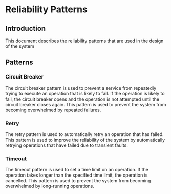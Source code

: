 # Reliability Patterns

## Introduction

This document describes the reliability patterns that are used in the design of the system

## Patterns

### Circuit Breaker

The circuit breaker pattern is used to prevent a service from repeatedly trying to execute an operation that is likely to fail. If the operation is likely to fail, the circuit breaker opens and the operation is not attempted until the circuit breaker closes again. This pattern is used to prevent the system from becoming overwhelmed by repeated failures.

### Retry

The retry pattern is used to automatically retry an operation that has failed. This pattern is used to improve the reliability of the system by automatically retrying operations that have failed due to transient faults.

### Timeout

The timeout pattern is used to set a time limit on an operation. If the operation takes longer than the specified time limit, the operation is cancelled. This pattern is used to prevent the system from becoming overwhelmed by long-running operations.

